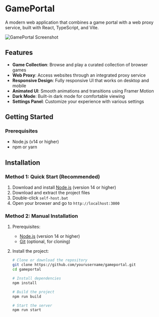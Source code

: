 # GamePortal

A modern web application that combines a game portal with a web proxy service, built with React, TypeScript, and Vite.

![GamePortal Screenshot](https://via.placeholder.com/800x400?text=GamePortal)

## Features

- **Game Collection**: Browse and play a curated collection of browser games
- **Web Proxy**: Access websites through an integrated proxy service
- **Responsive Design**: Fully responsive UI that works on desktop and mobile
- **Animated UI**: Smooth animations and transitions using Framer Motion
- **Dark Mode**: Built-in dark mode for comfortable viewing
- **Settings Panel**: Customize your experience with various settings

## Getting Started

### Prerequisites

- Node.js (v14 or higher)
- npm or yarn

## Installation

### Method 1: Quick Start (Recommended)

1. Download and install [Node.js](https://nodejs.org/) (version 14 or higher)
2. Download and extract the project files
3. Double-click `self-host.bat`
4. Open your browser and go to `http://localhost:3000`

### Method 2: Manual Installation

1. Prerequisites:
   - [Node.js](https://nodejs.org/) (version 14 or higher)
   - [Git](https://git-scm.com/) (optional, for cloning)

2. Install the project:
   ```bash
   # Clone or download the repository
   git clone https://github.com/yourusername/gameportal.git
   cd gameportal

   # Install dependencies
   npm install

   # Build the project
   npm run build

   # Start the server
   npm run start
